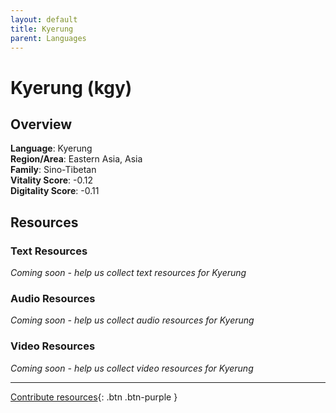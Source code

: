 ```yaml
---
layout: default
title: Kyerung
parent: Languages
---
```


# Kyerung (kgy)

## Overview

**Language**: Kyerung  
**Region/Area**: Eastern Asia, Asia  
**Family**: Sino-Tibetan  
**Vitality Score**: -0.12  
**Digitality Score**: -0.11  

## Resources

### Text Resources
*Coming soon - help us collect text resources for Kyerung*

### Audio Resources
*Coming soon - help us collect audio resources for Kyerung*

### Video Resources
*Coming soon - help us collect video resources for Kyerung*

---

[Contribute resources](https://fairtrain.github.io/){: .btn .btn-purple }
